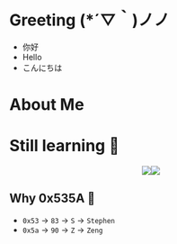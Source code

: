 # Greeting (*´▽｀)ノノ
+ 你好
+ Hello
+ こんにちは

# About Me
# Still learning 🤯
<div style="display: flex; justify-content: center;align-items: center;">
  <img src="https://github-readme-stats.vercel.app/api?username=stephen-zeng&theme=gotham&show_icons=true&hide_border=true">
  <img src="https://github-readme-stats.vercel.app/api/top-langs/?username=stephen-zeng&layout=compact&theme=gotham&exclude_repo=img,file&hide_border=true">
</div>

## Why 0x535A 🧐
+ `0x53` -> `83` -> `S` -> `Stephen`
+ `0x5a` -> `90` -> `Z` -> `Zeng`
